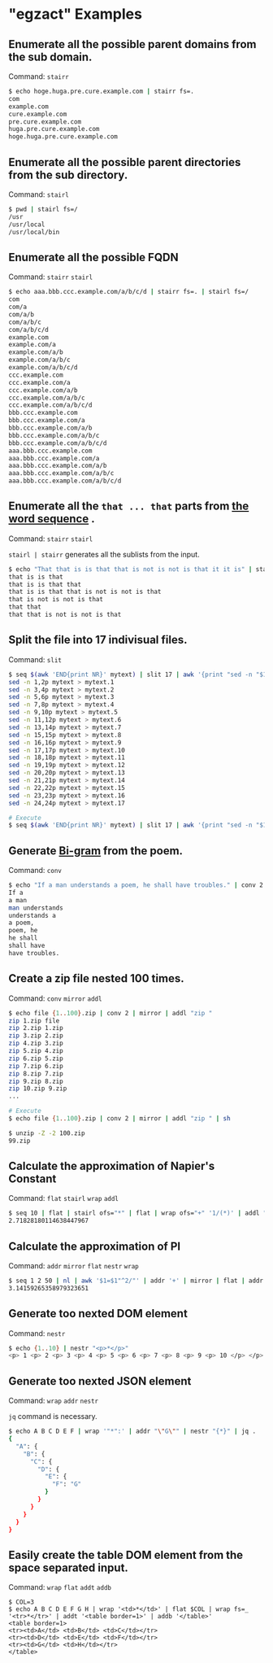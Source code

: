 # "egzact" Examples

## Enumerate all the possible parent domains from the sub domain.

Command: `stairr`

```bash
$ echo hoge.huga.pre.cure.example.com | stairr fs=.
com
example.com
cure.example.com
pre.cure.example.com
huga.pre.cure.example.com
hoge.huga.pre.cure.example.com
```

## Enumerate all the possible parent directories from the sub directory.

Command: `stairl`

```bash
$ pwd | stairl fs=/
/usr
/usr/local
/usr/local/bin
```

## Enumerate all the possible FQDN

Command: `stairr` `stairl`

```bash
$ echo aaa.bbb.ccc.example.com/a/b/c/d | stairr fs=. | stairl fs=/
com
com/a
com/a/b
com/a/b/c
com/a/b/c/d
example.com
example.com/a
example.com/a/b
example.com/a/b/c
example.com/a/b/c/d
ccc.example.com
ccc.example.com/a
ccc.example.com/a/b
ccc.example.com/a/b/c
ccc.example.com/a/b/c/d
bbb.ccc.example.com
bbb.ccc.example.com/a
bbb.ccc.example.com/a/b
bbb.ccc.example.com/a/b/c
bbb.ccc.example.com/a/b/c/d
aaa.bbb.ccc.example.com
aaa.bbb.ccc.example.com/a
aaa.bbb.ccc.example.com/a/b
aaa.bbb.ccc.example.com/a/b/c
aaa.bbb.ccc.example.com/a/b/c/d
```

## Enumerate all the `that ... that` parts from [the word sequence](https://en.wikipedia.org/wiki/That_that_is_is_that_that_is_not_is_not_is_that_it_it_is) .

Command: `stairr` `stairl`

``stairl | stairr`` generates all the sublists from the input.

```bash
$ echo "That that is is that that is not is not is that it it is" | stairl | stairr | grep -o "that.*that" | sort | uniq
that is is that
that is is that that
that is is that that is not is not is that
that is not is not is that
that that
that that is not is not is that
```

## Split the file into 17 indivisual files.

Command: `slit`

```sh
$ seq $(awk 'END{print NR}' mytext) | slit 17 | awk '{print "sed -n "$1","$NF"p mytext > mytext."NR}'
sed -n 1,2p mytext > mytext.1
sed -n 3,4p mytext > mytext.2
sed -n 5,6p mytext > mytext.3
sed -n 7,8p mytext > mytext.4
sed -n 9,10p mytext > mytext.5
sed -n 11,12p mytext > mytext.6
sed -n 13,14p mytext > mytext.7
sed -n 15,15p mytext > mytext.8
sed -n 16,16p mytext > mytext.9
sed -n 17,17p mytext > mytext.10
sed -n 18,18p mytext > mytext.11
sed -n 19,19p mytext > mytext.12
sed -n 20,20p mytext > mytext.13
sed -n 21,21p mytext > mytext.14
sed -n 22,22p mytext > mytext.15
sed -n 23,23p mytext > mytext.16
sed -n 24,24p mytext > mytext.17

# Execute
$ seq $(awk 'END{print NR}' mytext) | slit 17 | awk '{print "sed -n "$1","$NF"p mytext > mytext."NR}' | sh
```

## Generate [Bi-gram](https://en.wikipedia.org/wiki/N-gram) from the poem.

Command: `conv`

```bash
$ echo "If a man understands a poem, he shall have troubles." | conv 2
If a
a man
man understands
understands a
a poem,
poem, he
he shall
shall have
have troubles.
```

## Create a zip file nested 100 times.

Command: `conv` `mirror` `addl`

```bash
$ echo file {1..100}.zip | conv 2 | mirror | addl "zip "
zip 1.zip file
zip 2.zip 1.zip
zip 3.zip 2.zip
zip 4.zip 3.zip
zip 5.zip 4.zip
zip 6.zip 5.zip
zip 7.zip 6.zip
zip 8.zip 7.zip
zip 9.zip 8.zip
zip 10.zip 9.zip
...

# Execute
$ echo file {1..100}.zip | conv 2 | mirror | addl "zip " | sh

$ unzip -Z -2 100.zip
99.zip
```

## Calculate the approximation of Napier's Constant

Command: `flat` `stairl` `wrap` `addl`

```bash
$ seq 10 | flat | stairl ofs="*" | flat | wrap ofs="+" '1/(*)' | addl "1+" | bc -l
2.71828180114638447967
```

## Calculate the approximation of PI

Command: `addr` `mirror` `flat` `nestr` `wrap`

```bash
$ seq 1 2 50 | nl | awk '$1=$1"^2/"' | addr '+' | mirror | flat | addr ' 1' | nestr '(*)' | wrap ifs="_" '(4/ *)' | bc -l
3.14159265358979323651
```

## Generate too nexted DOM element

Command: `nestr`

```bash
$ echo {1..10} | nestr "<p>*</p>"
<p> 1 <p> 2 <p> 3 <p> 4 <p> 5 <p> 6 <p> 7 <p> 8 <p> 9 <p> 10 </p> </p> </p> </p> </p> </p> </p> </p> </p> </p>
```

## Generate too nexted JSON element

Command: `wrap` `addr` `nestr`

`jq` command is necessary.

```bash
$ echo A B C D E F | wrap '"*":' | addr "\"G\"" | nestr "{*}" | jq .
{
  "A": {
    "B": {
      "C": {
        "D": {
          "E": {
            "F": "G"
          }
        }
      }
    }
  }
}
```

## Easily create the table DOM element from the space separated input.

Command: `wrap` `flat` `addt` `addb`

```
$ COL=3
$ echo A B C D E F G H | wrap '<td>*</td>' | flat $COL | wrap fs=_ '<tr>*</tr>' | addt '<table border=1>' | addb '</table>'
<table border=1>
<tr><td>A</td> <td>B</td> <td>C</td></tr>
<tr><td>D</td> <td>E</td> <td>F</td></tr>
<tr><td>G</td> <td>H</td></tr>
</table>
```
